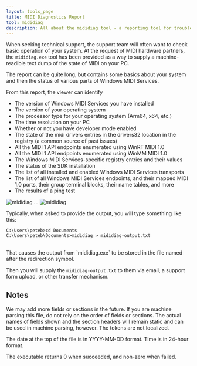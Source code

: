 ```yaml
---
layout: tools_page
title: MIDI Diagnostics Report
tool: mididiag
description: All about the mididiag tool - a reporting tool for troubleshooting and for technical support.
---
```


When seeking technical support, the support team will often want to check basic operation of your system. At the request of MIDI hardware partners, the `mididiag.exe` tool has been provided as a way to supply a machine-readible text dump of the state of MIDI on your PC.

The report can be quite long, but contains some basics about your system and then the status of various parts of Windows MIDI Services.

From this report, the viewer can identify
- The version of Windows MIDI Services you have installed
- The version of your operating system
- The processor type for your operating system (Arm64, x64, etc.)
- The time resolution on your PC
- Whether or not you have developer mode enabled
- The state of the midi drivers entries in the drivers32 location in the registry (a common source of past issues)
- All the MIDI 1 API endpoints enumerated using WinRT MIDI 1.0
- All the MIDI 1 API endpoints enumerated using WinMM MIDI 1.0
- The Windows MIDI Services-specific registry entries and their values
- The status of the SDK installation
- The list of all installed and enabled Windows MIDI Services transports
- The list of all Windows MIDI Services endpoints, and their mapped MIDI 1.0 ports, their group terminal blocks, their name tables, and more
- The results of a ping test

![mididiag](/assets/images/mididiag-output-1.png)
...
![mididiag](/assets/images/mididiag-output-2.png)


Typically, when asked to provide the output, you will type something like this:

```
C:\Users\peteb>cd Documents
C:\Users\peteb\Documents>mididiag > mididiag-output.txt
```
<br/>
That causes the output from `mididiag.exe` to be stored in the file named after the redirection symbol.

Then you will supply the `mididiag-output.txt` to them via email, a support form upload, or other transfer mechanism.

## Notes

We may add more fields or sections in the future. If you are machine parsing this file, do not rely on the order of fields or sections. The actual names of fields shown and the section headers will remain static and can be used in machine parsing, however. The tokens are not localized.

The date at the top of the file is in YYYY-MM-DD format. Time is in 24-hour format.

The executable returns 0 when succeeded, and non-zero when failed.
